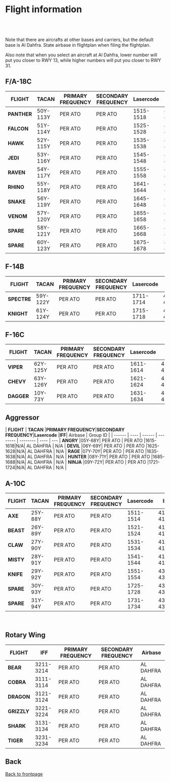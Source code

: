 # Flight information

<br>
<br>
<br>
Note that there are aircrafts at other bases and carriers, but the default base is Al Dahfra. State airbase in flightplan when filing the flightplan.

Also note that when you select an aircraft at Al Dahfra, lower number will put you closer to RWY 13, while higher numbers will put you closer to RWY 31.


## F/A-18C

| **FLIGHT** | **TACAN** |**PRIMARY FREQUENCY**|**SECONDARY FREQUENCY**|**Lasercode** |**IFF**| Airbase | Group ID |
| ------ | ---- | ------ | -------- | -------- | ---- | --- | --- |
**PANTHER**  |50Y-113Y| PER ATO | PER ATO |1515-1518|4211-4214| AL DAHFRA | N/A |
**FALCON**   |51Y-114Y| PER ATO | PER ATO |1525-1528|4221-4224| AL DAHFRA | N/A |
**HAWK**     |52Y-115Y| PER ATO | PER ATO |1535-1538|4231-4234| AL DAHFRA | N/A |
**JEDI**     |53Y-116Y| PER ATO | PER ATO |1545-1548|4241-4244| AL DAHFRA | N/A |
**RAVEN**    |54Y-117Y| PER ATO | PER ATO |1555-1558|4251-4254|  AL DAHFRA  | N/A |
**RHINO**   |55Y-118Y| PER ATO | PER ATO |1641-1644|4261-4264|  AL DAHFRA  | N/A |
**SNAKE**    |56Y-119Y| PER ATO | PER ATO |1645-1648|4271-4274|  AL DAHFRA  | N/A |
**VENOM**   |57Y-120Y| PER ATO | PER ATO |1655-1658|4311-4314|  AL DAHFRA  | N/A |
**SPARE**   |58Y-121Y| PER ATO | PER ATO |1665-1668|4321-4324|  AL DAHFRA  | N/A |
**SPARE**    |60Y-123Y| PER ATO | PER ATO |1675-1678|4361-4364|  AL DAHFRA | N/A |


## F-14B

| **FLIGHT** | **TACAN** |**PRIMARY FREQUENCY**|**SECONDARY FREQUENCY**|**Lasercode** |**IFF**| Airbase | Group ID |
| ------ | ---- | ------ | -------- | -------- | ---- | --- | --- |
**SPECTRE**    |59Y-122Y| PER ATO | PER ATO |1711-1714|4331-4334| AL DAHFRA  | N/A |
**KNIGHT**     |61Y-124Y| PER ATO | PER ATO |1715-1718|4341-4344| AL DAHFRA  | N/A |



## F-16C

| **FLIGHT** | **TACAN** |**PRIMARY FREQUENCY**|**SECONDARY FREQUENCY**|**Lasercode** |**IFF**| Airbase | Group ID |
| ------ | ---- | ------ | -------- | -------- | ---- | --- | --- |
**VIPER**    |62Y-125Y| PER ATO | PER ATO |1611-1614|4411-4414| AL DAHFRA  | N/A |
**CHEVY**   |63Y-126Y| PER ATO | PER ATO |1621-1624|4421-4424| AL DAHFRA  | N/A |
**DAGGER**   |10Y-73Y| PER ATO | PER ATO |1631-1634|4431-4434| AL DAHFRA  | N/A |



## Aggressor

| **FLIGHT** | **TACAN** |**PRIMARY FREQUENCY**|**SECONDARY FREQUENCY**|**Lasercode** |**IFF**| Airbase | Group ID |
| ------ | ---- | ------ | -------- | -------- | ---- | --- |
**ANGRY**    |05Y-68Y| PER ATO | PER ATO |1615-1618|N/A| AL DAHFRA  | N/A |
**DEVIL**    |06Y-69Y| PER ATO | PER ATO |1625-1628|N/A| AL DAHFRA  | N/A |
**RAGE**    |07Y-70Y| PER ATO | PER ATO |1635-1638|N/A| AL DAHFRA  | N/A |
**HUNTER**    |08Y-71Y| PER ATO | PER ATO |1685-1688|N/A| AL DAHFRA  | N/A |
**NINJA**    |09Y-72Y| PER ATO | PER ATO |1721-1724|N/A| AL DAHFRA  | N/A |

## A-10C

| **FLIGHT** | **TACAN** |**PRIMARY FREQUENCY**|**SECONDARY FREQUENCY**|**Lasercode** |**IFF**| Airbase | Group ID |
| ------     | ----  | ------- | ------- | ------- | ------- | ----------- | --- |
**AXE**      |25Y-88Y| PER ATO | PER ATO |1511-1514|4121-4124|  AL DAHFRA  | 31 |
**BEAST**    |26Y-89Y| PER ATO | PER ATO |1521-1524|4111-4114|  AL DAHFRA  | 32 |
**CLAW**     |27Y-90Y| PER ATO | PER ATO |1531-1534|4131-4134|  AL DAHFRA  | 33 |
**MISTY**    |28Y-91Y| PER ATO | PER ATO |1541-1544|4141-4144|  AL DAHFRA  | 34 |
**KNIFE**    |29Y-92Y| PER ATO | PER ATO |1551-1554|4351-4354|  AL DAHFRA  | 35 |
**SPARE**    |30Y-93Y| PER ATO | PER ATO |1725-1728|4371-4374|  AL DAHFRA  | 36 |
**SPARE**    |31Y-94Y| PER ATO | PER ATO |1731-1734|4381-4384|  AL DAHFRA  | 37 |

<br>


## Rotary Wing

| **FLIGHT**  | **IFF**   |**PRIMARY FREQUENCY**|**SECONDARY FREQUENCY**| Airbase |
| ------      | ----      | ------              | --------              | -------- |
**BEAR**      | 3211-3214 | PER ATO             | PER ATO               |  AL DAHFRA  |
**COBRA**     | 3111-3114 | PER ATO | PER ATO |  AL DAHFRA  |
**DRAGON**    | 3121-3124 | PER ATO | PER ATO |  AL DAHFRA  |
**GRIZZLY**   | 3221-3224 | PER ATO | PER ATO |  AL DAHFRA  |
**SHARK**     | 3131-3134 | PER ATO | PER ATO |  AL DAHFRA  |
**TIGER**     | 3231-3234 | PER ATO | PER ATO |  AL DAHFRA  |





## Back
[Back to frontpage](https://132nd-vwing.github.io/ATRM_Brief/)
